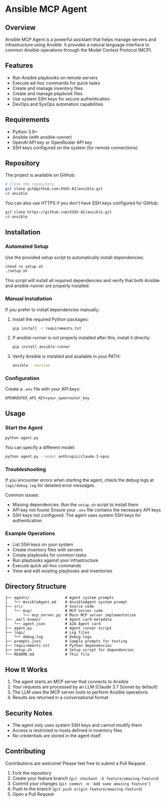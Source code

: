 # Ansible MCP Agent

## Overview
Ansible MCP Agent is a powerful assistant that helps manage servers and infrastructure using Ansible. It provides a natural language interface to common Ansible operations through the Model Context Protocol (MCP).

## Features
- Run Ansible playbooks on remote servers
- Execute ad-hoc commands for quick tasks
- Create and manage inventory files
- Create and manage playbook files
- Use system SSH keys for secure authentication
- DevOps and SysOps automation capabilities

## Requirements
- Python 3.9+
- Ansible (with ansible-runner)
- OpenAI API key or OpenRouter API key
- SSH keys configured on the system (for remote connections)

## Repository

The project is available on GitHub:

```bash
# Clone the repository
git clone git@github.com:XSUS-AI/ansible.git
cd ansible
```

You can also use HTTPS if you don't have SSH keys configured for GitHub:

```bash
git clone https://github.com/XSUS-AI/ansible.git
cd ansible
```

## Installation

### Automated Setup

Use the provided setup script to automatically install dependencies:

```bash
chmod +x setup.sh
./setup.sh
```

This script will install all required dependencies and verify that both Ansible and ansible-runner are properly installed.

### Manual Installation

If you prefer to install dependencies manually:

1. Install the required Python packages:
   ```bash
   pip install -r requirements.txt
   ```

2. If ansible-runner is not properly installed after this, install it directly:
   ```bash
   pip install ansible-runner
   ```

3. Verify Ansible is installed and available in your PATH:
   ```bash
   ansible --version
   ```

### Configuration

Create a `.env` file with your API keys:
```
OPENROUTER_API_KEY=your_openrouter_key
```

## Usage

### Start the Agent
```bash
python agent.py
```

You can specify a different model:
```bash
python agent.py --model anthropic/claude-3-opus
```

### Troubleshooting

If you encounter errors when starting the agent, check the debug logs at `logs/debug.log` for detailed error messages.

Common issues:
- Missing dependencies: Run the `setup.sh` script to install them
- API key not found: Ensure your `.env` file contains the necessary API keys
- SSH keys not configured: The agent uses system SSH keys for authentication

### Example Operations

- List SSH keys on your system
- Create inventory files with servers
- Create playbooks for common tasks
- Run playbooks against your infrastructure
- Execute quick ad-hoc commands
- View and edit existing playbooks and inventories

## Directory Structure

```
├── agents/                # Agent system prompts
│   └── AnsibleAgent.md    # AnsibleAgent system prompt
├── src/                   # Source code
│   └── mcp/               # MCP server code
│       └── mcp_server.py  # Main MCP server implementation
├── .well-known/           # Agent card metadata
│   └── agent.json         # A2A Agent card
├── agent.py               # Agent runner script
├── logs/                  # Log files
│   └── debug.log          # Debug logs
├── prompts.json           # Sample prompts for testing
├── requirements.txt       # Python dependencies
├── setup.sh               # Setup script for dependencies
└── README.md              # This file
```

## How It Works

1. The agent starts an MCP server that connects to Ansible
2. Your requests are processed by an LLM (Claude 3.7 Sonnet by default)
3. The LLM uses the MCP server tools to perform Ansible operations
4. Results are returned in a conversational format

## Security Notes

- The agent only uses system SSH keys and cannot modify them
- Access is restricted to hosts defined in inventory files
- No credentials are stored in the agent itself

## Contributing

Contributions are welcome! Please feel free to submit a Pull Request.

1. Fork the repository
2. Create your feature branch (`git checkout -b feature/amazing-feature`)
3. Commit your changes (`git commit -m 'Add some amazing feature'`)
4. Push to the branch (`git push origin feature/amazing-feature`)
5. Open a Pull Request
